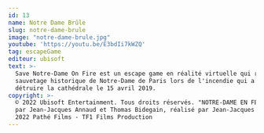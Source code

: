 ```yaml
---
id: 13
name: Notre Dame Brûle
slug: notre-dame-brule
image: "notre-dame-brule.jpg"
youtube: 'https://youtu.be/E3bdIi7kWZQ'
tag: escapeGame
editeur: ubisoft
text: >-
  Save Notre-Dame On Fire est un escape game en réalité virtuelle qui raconte le
  sauvetage historique de Notre-Dame de Paris lors de l'incendie qui a failli
  détruire la cathédrale le 15 avril 2019.
copyright: >-
  © 2022 Ubisoft Entertainment. Tous droits réservés. "NOTRE-DAME EN FEU" écrit
  par Jean-Jacques Annaud et Thomas Bidegain, réalisé par Jean-Jacques Annaud. ©
  2022 Pathé Films - TF1 Films Production
---
```


